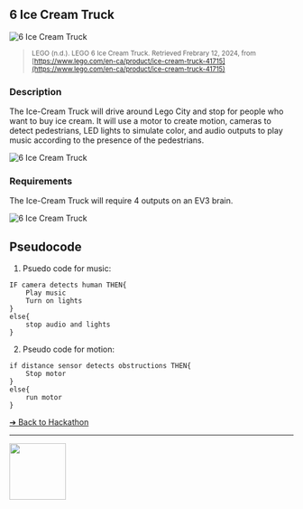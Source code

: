 ## 6 Ice Cream Truck

![6 Ice Cream Truck](images/ice-cream-truck.png)

><small>LEGO (n.d.). LEGO 6 Ice Cream Truck. Retrieved Frebrary 12, 2024, from [https://www.lego.com/en-ca/product/ice-cream-truck-41715](https://www.lego.com/en-ca/product/ice-cream-truck-41715)</small>

### Description

The Ice-Cream Truck will drive around Lego City and stop for people who want to buy ice cream. It will use a motor to create motion, cameras to detect pedestrians, LED lights to simulate color, and audio outputs to play music according to the presence of the pedestrians.

![6 Ice Cream Truck](images/ice-cream-truck2.png)

### Requirements

The Ice-Cream Truck will require 4 outputs on an EV3 brain.

![6 Ice Cream Truck](images/sensor-and-motor.png)

## Pseudocode

1) Psuedo code for music:
```pseudocode
IF camera detects human THEN{
    Play music
    Turn on lights
}
else{
    stop audio and lights
}
```

2) Pseudo code for motion:
```pseudocode
if distance sensor detects obstructions THEN{
    Stop motor
}
else{
    run motor
}
```

[&#10132; Back to Hackathon](/hackathon-set/)

---

<a href="https://brickmmo.com">
<img src="https://brickmmo.com/images/brickmmo-logo-horizontal.jpg" width="100">
</a>
